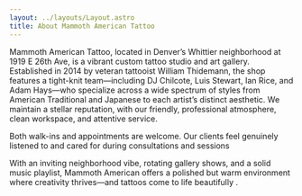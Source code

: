```yaml
---
layout: ../layouts/Layout.astro
title: About Mammoth American Tattoo
---
```


Mammoth American Tattoo, located in Denver’s Whittier neighborhood at 1919 E 26th Ave, is a vibrant custom tattoo studio and art gallery. Established in 2014 by veteran tattooist William Thidemann, the shop features a tight-knit team—including DJ Chilcote, Luis Stewart, Ian Rice, and Adam Hays—who specialize across a wide spectrum of styles from American Traditional and Japanese to each artist’s distinct aesthetic. We maintain a stellar reputation, with our friendly, professional atmosphere, clean workspace, and attentive service.

Both walk-ins and appointments are welcome. Our clients feel genuinely listened to and cared for during consultations and sessions

With an inviting neighborhood vibe, rotating gallery shows, and a solid music playlist, Mammoth American offers a polished but warm environment where creativity thrives—and tattoos come to life beautifully .
